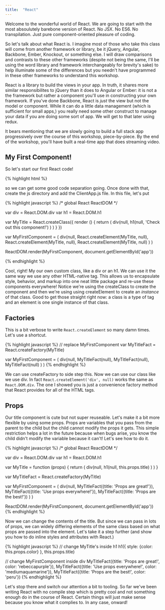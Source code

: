 ```yaml
---
title:  "React"
---
```


Welcome to the wonderful world of React. We are going to start with the most absoulutely barebone version of React. No JSX. No ES6. No transpilation. Just pure component-oriented pleasure of coding.

So let's talk about what React is. I imagine most of those who take this class will come from another framework or library, be it jQuery, Angular, Backbone, Ember, Knockout, or something else. I will draw comparisons and contrasts to these other frameworks (despite not being the same, I'll be using the word library and framework interchangeably for brevity's sake) to help illuminate some of the differences but you needn't have programmed in these other frameworks to understand this workshop.

React is a library to build the views in your app. In truth, it shares more similar responsibilites to jQuery than it does to Angular or Ember: it is not a the framework but rather a component you'll use in constructing your own framework. If you've done Backbone, React is _just_ the view but not the model or component. While it can do a little data management (which is sufficient for small apps,) you really need some other construct to manage your data if you are doing some sort of app. We will get to that later using redux.

It bears mentioning that we are slowly going to build a full stack app progressively over the course of this workshop, piece-by-piece. By the end of the workshop, you'll have built a real-time app that does streaming video.

## My First Component!

So let's start our first React code!

{% highlight html %}
<!DOCTYPE html>
<html lang="en">
<head>
    <meta charset="UTF-8">
    <title>Vidflix</title>
</head>
<body>
    <div id="app"></div>
    <script src="node_modules/react/dist/react.js"></script>
    <script src="node_modules/react-dom/dist/react-dom.js"></script>
    <script>
        var div = React.DOM.div
        var h1 = React.DOM.h1

        var MyFirstComponent = (
            div(null,
                h1(null, 'This is my first component!')
            )
        )

        ReactDOM.render(MyFirstComponent, document.getElementById('app'))
    </script>
</body>
</html>
{% endhighlight %}

## My Second Component

Good job! You should see the text "This is my first component!" on the screen. As you may see, we constructed a bit of DOM using functions. That's all components are in React: functions. This ends up being a useful and powerful abstraction which you hopefully will see as we go on. This is about as simple as it gets as far as a React component goes. Let's take it one step further by nesting some components.

Before we start here, let's delete that bottom script tag in index.html and add <code><&NegativeMediumSpace;script src="js/ClientApp.js"></script></code> so we can get some good code separation going. Once done with that, create the js directory and add the ClientApp.js file. In this file, let's put

{% highlight javascript %}
/* global React ReactDOM */

var div = React.DOM.div
var h1 = React.DOM.h1

var MyTitle = React.createClass({
  render () {
    return (
      div(null,
        h1(null, 'Check out this component!')
      )
    )
  }
})

var MyFirstComponent = (
  div(null,
    React.createElement(MyTitle, null),
    React.createElement(MyTitle, null),
    React.createElement(MyTitle, null)
  )
)

ReactDOM.render(MyFirstComponent, document.getElementById('app'))

{% endhighlight %}

Cool, right! My our own custom class, like a div or an h1. We can use it the same way we use any other HTML-native tag. This allows us to encapsulate style, behavior, and markup into one neat little package and re-use these components everywhere! Notice we're using the createClass to create the component and then we're using using createElement to create an _instance_ of that class. Good to get those straight right now: a class is a type of tag and an element is one single instance of that class.

## Factories

This is a bit verbose to write <code>React.createElement</code> so many damn times. Let's use a shortcut.

{% highlight javascript %}
// replace MyFirstComponent
var MyTitleFact = React.createFactory(MyTitle)

var MyFirstComponent = (
  div(null,
    MyTitleFact(null),
    MyTitleFact(null),
    MyTitleFact(null)
  )
)
{% endhighlight %}

We can use createFactory to side step this. Now we can use our class like we use div. In fact <code>React.createElement('div', null)</code> works the same as <code>React.DOM.div</code>. The one I showed you is just a convenience factory method that React provides for all of the HTML tags.

## Props

Our title component is cute but not super reuseable. Let's make it a bit more flexible by using some props. Props are variables that you pass from the parent to the child but the child cannot modify the props it gets. This simple restriction helps a lot in the future because when bugs arise, you know the child didn't modify the variable because it can't! Let's see how to do it.

{% highlight javascript %}
/* global React ReactDOM */

var div = React.DOM.div
var h1 = React.DOM.h1

var MyTitle = function (props) {
  return (
    div(null,
      h1(null, this.props.title)
    )
  )
}

var MyTitleFact = React.createFactory(MyTitle)

var MyFirstComponent = (
  div(null,
    MyTitleFact({title: 'Props are great!'}),
    MyTitleFact({title: 'Use props everywhere!'}),
    MyTitleFact({title: 'Props are the best!'})
  )
)

ReactDOM.render(MyFirstComponent, document.getElementById('app'))
{% endhighlight %}

Now we can change the contents of the title. But since we can pass in lots of props, we can widely differing elements of the same class based on what props are passed into the element. Let's take it a step further (and show you how to do inline styles and attributes with React.)

{% highlight javascript %}
// change MyTitle's inside h1
h1({ style: {color: this.props.color} }, this.props.title)

// change MyFirstComponent inside div
MyTitleFact({title: 'Props are great!', color: 'rebeccapurple'}),
MyTitleFact({title: 'Use props everywhere!', color: 'mediumaquamarine'}),
MyTitleFact({title: 'Props are the best!', color: 'peru'})
{% endhighlight %}

Let's stop there and switch our attention a bit to tooling. So far we've been writing React with no compile step which is pretty cool and not something enough do in the course of React. Certain things will just make sense because you know what it complies to. In any case, onward!

